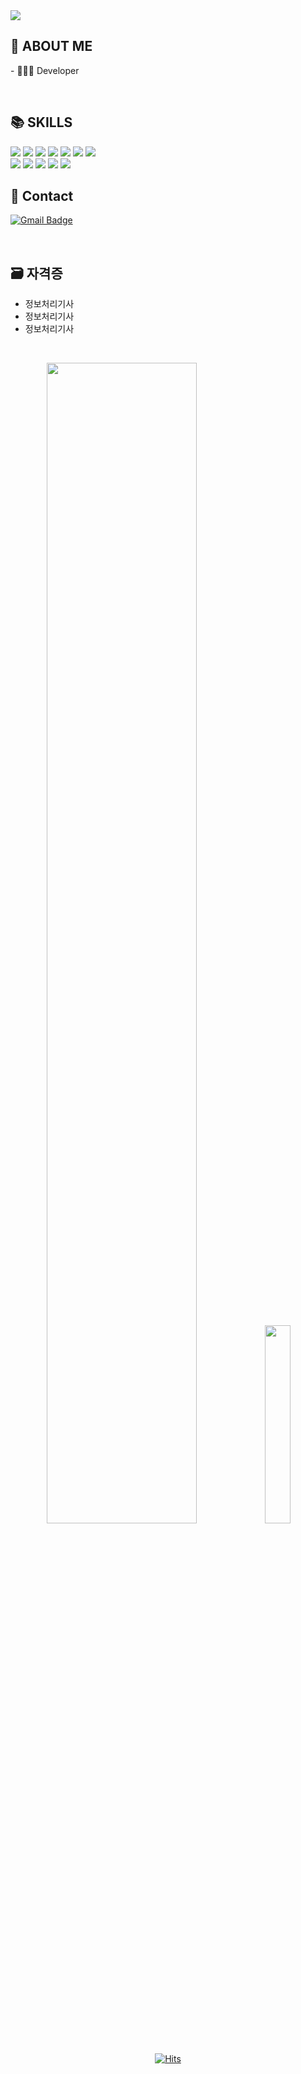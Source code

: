 
  <img src="https://capsule-render.vercel.app/api?type=waving&&color=auto&customColorList=0,2,2,5,30&height=300&section=header&text=SangHoon%20Ryu&fontSize=70&fontColor=ffffff" />

  <br/>
  <h2>🌱  ABOUT ME</h2>
  <p>- 👩🏻‍💻 Developer</p>

  <br/>
  <h2>📚  SKILLS</h2>
  <p>
    <img src="https://img.shields.io/badge/HTML5-E34F26?style=flat-square&logo=HTML5&logoColor=white"/>
    <img src="https://img.shields.io/badge/CSS3-1572B6?style=flat-square&logo=CSS3&3logoColor=white"/>
    <img src="https://img.shields.io/badge/JavaScript-F7DF1E?style=flat-square&logo=JavaScript&logoColor=white"/>
    <img src="https://img.shields.io/badge/jQuery-0769AD?style=flat-square&logo=jQuery&logoColor=white"/>
    <img src="https://img.shields.io/badge/Java-007396?style=flat-square&logo=java&logoColor=white">
    <img src="https://img.shields.io/badge/Oracle-F80000?style=flat-square&logo=oracle&logoColor=white"> 
    <img src="https://img.shields.io/badge/JSON-000000?style=flat-square&logo=JSON&logoColor=white">
    <br/>
    <img src="https://img.shields.io/badge/Github-181717?style=flat-square&logo=github&logoColor=white">
    <img src="https://img.shields.io/badge/Eclipse-2C2255?style=flat-square&logo=EclipseIDE&logoColor=white">
    <img src="https://img.shields.io/badge/Spring-6DB33F?style=flat-square&logo=spring&logoColor=white"> 
    <img src="https://img.shields.io/badge/VSCode-007ACC?style=flat-square&logo=VisualStudioCode&logoColor=white">
    <img src="https://img.shields.io/badge/Amazon_AWS-232F3E?style=flat-square&logo=Amazon AWS&logoColor=white"/>
  </p>
  
  <h2>💬 Contact</h2>

  [![Gmail Badge](https://img.shields.io/badge/Gmail-d14836?style=flat-square&logo=Gmail&logoColor=white&link=mailto:910814rsh@gmail.com)](mailto:910814rsh@gmail.com)


<!--
  [![Blog Badge](http://img.shields.io/badge/-Tech%20blog-black?style=flat-square&logo=github&link=https://blog.naver.com/toryu1211)](https://blog.naver.com/toryu1211)
  [![Instagram Badge](https://img.shields.io/badge/Instagram-d14836?style=flat-square&logo=Instagram&logoColor=white&link=https://www.instagram.com/ryuu4512/)](https://www.instagram.com/ryuu4512/)
-->  
  <br/>

  <h2>🗃 자격증</h2>
  <ul>
    <li>정보처리기사</li>
    <li>정보처리기사</li>
    <li>정보처리기사</li>
  </ul>
  <br/>
<div align=center>
  <p>
    <img src="https://github-readme-stats.vercel.app/api?username=hello4512&show_icons=true&theme=buefy" width = "69%">
    <img src="https://github-readme-stats.vercel.app/api/top-langs/?username=SujinJeong" width="28.5%">
   </p>

[![Hits](https://hits.seeyoufarm.com/api/count/incr/badge.svg?url=https%3A%2F%2Fgithub.com%2Fhello4512&count_bg=%23FF8D8D&title_bg=%23938282&icon=github.svg&icon_color=%23E7E7E7&title=hits&edge_flat=false)](https://hits.seeyoufarm.com)
  <br>
</div>

<!--
Here are some ideas to get you started:
- 🔭 I’m currently working on ...
- 🌱 I’m currently learning ...
- 👯 I’m looking to collaborate on ...
- 🤔 I’m looking for help with ...
- 💬 Ask me about ...
- 📫 How to reach me: ...
- 😄 Pronouns: ...
- ⚡ Fun fact: ...
-->
